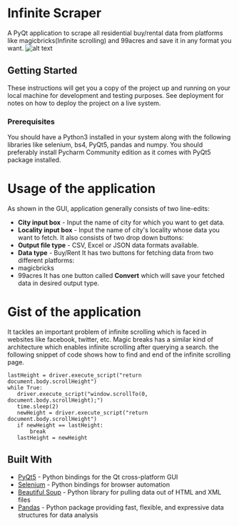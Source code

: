 # Infinite Scraper

A PyQt application to scrape all residential buy/rental data from platforms like magicbricks(Infinite scrolling) and 99acres and save it in any format you want.
![alt text](http://i.imgur.com/bUeIgld.png)

## Getting Started

These instructions will get you a copy of the project up and running on your local machine for development and testing purposes. See deployment for notes on how to deploy the project on a live system.

### Prerequisites

You should have a Python3 installed in your system along with the following libraries like selenium, bs4, PyQt5, pandas and numpy. You should preferably install Pycharm Community edition as it comes with PyQt5 package installed.

# Usage of the application

As shown in the GUI, application generally consists of two line-edits:
* **City input box** - Input the name of city for which you want to get data.
* **Locality input box** - Input the name of city's locality whose data you want to fetch.
It also consists of two drop down buttons:
* **Output file type** - CSV, Excel or JSON data formats available.
* **Data type** - Buy/Rent
It has two buttons for fetching data from two different platforms:
* magicbricks
* 99acres
It has one button called **Convert** which will save your fetched data in desired output type.

# Gist of the application

It tackles an important problem of infinite scrolling which is faced in websites like facebook, twitter, etc. Magic breaks has a similar kind of architecture which enables infinite scrolling after querying a search.
the following snippet of code shows how to find and end of the infinite scrolling page.
```
lastHeight = driver.execute_script("return document.body.scrollHeight")
while True:
   driver.execute_script("window.scrollTo(0, document.body.scrollHeight);")
   time.sleep(2)
   newHeight = driver.execute_script("return document.body.scrollHeight")
   if newHeight == lastHeight:
       break
   lastHeight = newHeight
```


## Built With

* [PyQt5](http://pyqt.sourceforge.net/Docs/PyQt5/) -  Python bindings for the Qt cross-platform GUI
* [Selenium](http://selenium-python.readthedocs.io/) - Python bindings for browser automation
* [Beautiful Soup](https://www.crummy.com/software/BeautifulSoup/bs4/doc/) - Python library for pulling data out of HTML and XML files
* [Pandas](http://pandas.pydata.org/pandas-docs/stable/) - Python package providing fast, flexible, and expressive data structures for data analysis
